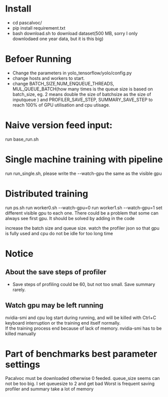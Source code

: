 # Install
- cd pascalvoc/  
- pip install requirement.txt  
- bash download.sh  to download dataset(500 MB, sorry I only downlodaed one year data, but it is this big)

# Befoer Running  
- Change the parameters in yolo_tensorflow/yolo/config.py  
- change hosts and workers to start.
- change BATCH_SIZE,NUM_ENQUEUE_THREADS, MUL_QUEUE_BATCH(how many times is the queue size is based on batch_size, eg. 2 means double the size of batchsize as the size of inputqueue ) and PROFILER_SAVE_STEP, SUMMARY_SAVE_STEP to reach 100% of GPU utilisation and cpu utisage.

# Naive version feed input:  
run base_run.sh

# Single machine training with pipeline  
run run_single.sh, please write the --watch-gpu the same as the visible gpu


# Distributed training  
run ps.sh
run worker0.sh --watch-gpu=0
run worker1.sh  --watch-gpu=1
set different visible gpu to each one. There could be a problem that some can always see first gpu.
It should be solved by adding in the code

increase the batch size and queue size. watch the profiler json so that gpu is fully used and cpu do not be idle for too long time

# Notice
## About the save steps of profiler
- Save steps of profiling could be 60, but not too small. Save summary rarely.
## Watch gpu may be left running
nvidia-smi and cpu log start during running, and will be killed with Ctrl+C keyboard interruption or the training end itself normally.  
If the training process end because of lack of memory. nvidia-smi has to be killed manually

# Part of benchmarks best parameter settings
Pacalvoc must be downloaded otherwise 0 feeded. 
queue_size seems can not be too big. I set queuesize to 2 and get bad
Worst is frequent saving profiler and summary take a lot of memory
